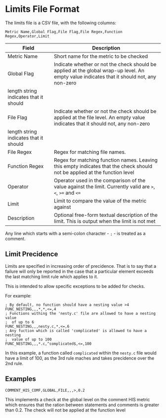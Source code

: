 Limits File Format
==================

The limits file is a CSV file, with the following columns:

    Metric Name,Global Flag,File Flag,File Regex,Function Regex,Operator,Limit

| Field | Description |
|-------|-------------|
| Metric Name | Short name for the metric to be checked |
| Global Flag | Indicate whether or not the check should be applied at the global wrap-up level.  An empty value indicates that it should not, any non-zero
length string indicates that it should |
| File Flag | Indicate whether or not the check should be applied at the file level.  An empty value indicates that it should not, any non-zero
length string indicates that it should |
| File Regex | Regex for matching file names. |
| Function Regex | Regex for matching function names.  Leaving this empty indicates that the check should not be applied at the function level |
| Operator | Operator used in the comparison of the value against the limit.  Currently valid are `>`, `<`, `>=` and `<=` |
| Limit | Limit to compare the value of the metric against |
| Description | Optional free-form textual description of the limit.  This is output when the limit is not met |

Any line which starts with a semi-colon character - `;` - is treated as a
comment.

Limit Precidence
----------------

Limits are specified in increasing order of precidence.  That is to say that
a failure will only be reported in the case that a particular element exceeds
the last matching limit rule which applies to it.

This is intended to allow specific exceptions to be added for checks.

For example:

    ; By default, no function should have a nesting value >4
    FUNC_NESTING,,,*,*,<=,4
    ; Functions withing the 'nesty.c' file are allowed to have a nesting value
    ;  of up to 6
    FUNC_NESTING,,,nesty.c,*,<=,6
    ; Any fuction which is called 'complicated' is allowed to have a nesting
    ;  value of up to 100
    FUNC_NESTING,,,*.c,^complicated$,<=,100

In this example, a function called `complicated` within the `nesty.c` file would
have a limit of 100, as the 3rd rule maches and takes precidence over the 2nd
rule.

Examples
--------

    COMMENT_HIS_COMF,GLOBAL,FILE,,,>,0.2

This implements a check at the global level on the comment HIS metric which 
ensures that the ration between statements and comments is greater than 0.2.
The check will not be applied at the function level
